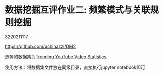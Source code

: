 # 数据挖掘互评作业二: 频繁模式与关联规则挖掘

3220211117

https://github.com/uchihazzj/DM2

选择的数据集为[Trending YouTube Video Statistics](https://www.kaggle.com/datasnaek/youtube-new)

使用方法：将数据集文件放在同级目录，直接执行jupyter notebook即可
